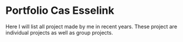 # Portfolio Cas Esselink
Here I will list all project made by me in recent years. These project are individual projects as well as group projects.

